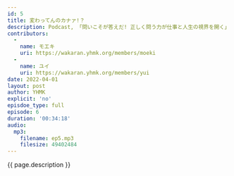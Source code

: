 ```yaml
---
id: 5
title: 変わってんのカナァ!？
description: Podcast, 「問いこそが答えだ! 正しく問う力が仕事と人生の視界を開く」, Dyson Zone, 危ない危険, バカリズム「女子力」などについて話しました。
contributors:
  - 
    name: モエキ
    uri: https://wakaran.yhmk.org/members/moeki
  -
    name: ユイ
    uri: https://wakaran.yhmk.org/members/yui
date: 2022-04-01
layout: post
author: YHMK
explicit: 'no'
episdoe_type: full
episode: 6
duration: '00:34:18'
audio:
  mp3:
    filename: ep5.mp3
    filesize: 49402484
---
```


{{ page.description }}
